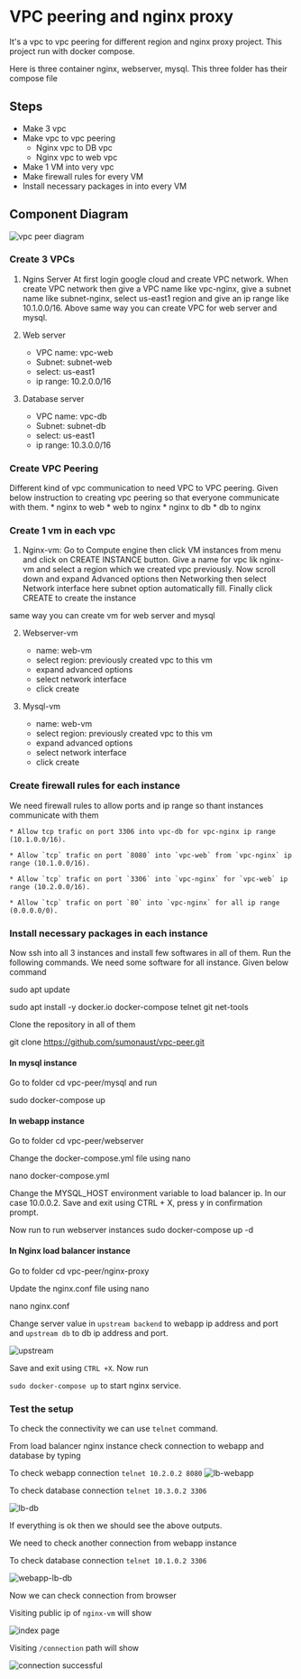 # VPC peering and nginx proxy

It's a vpc to vpc peering for different region and nginx proxy project. This project run with docker compose.

Here is three container nginx, webserver, mysql. This three folder has their compose file

## Steps 

* Make 3 vpc
* Make vpc to vpc peering
    - Nginx vpc to DB vpc
    - Nginx vpc to web vpc
* Make 1 VM into very vpc
* Make firewall rules for every VM 
* Install necessary packages in into every VM


## Component Diagram

![vpc peer diagram](assets/vpc-peer-diagram.png)


### Create 3 VPCs

1. Ngins Server At first login google cloud and create VPC network. When create VPC network then give a VPC name like vpc-nginx, give a subnet name like subnet-nginx, select us-east1 region and give an ip range like 10.1.0.0/16.
Above same way you can create VPC for web server and mysql.

2. Web server
    * VPC name: vpc-web
    * Subnet: subnet-web
    * select: us-east1
    * ip range: 10.2.0.0/16
3. Database server    
    * VPC name: vpc-db
    * Subnet: subnet-db
    * select: us-east1
    * ip range: 10.3.0.0/16


### Create VPC Peering

Different kind of vpc communication to need VPC to VPC peering. Given below instruction to creating vpc peering so that everyone communicate with them.
    * nginx to web
    * web to nginx
    * nginx to db
    * db to nginx

### Create 1 vm in each vpc

1. Nginx-vm: Go to Compute engine then click VM instances from menu and click on CREATE INSTANCE button. Give a name for vpc lik nginx-vm and select a region which we created vpc previously. Now scroll down and expand Advanced options then Networking then select Network interface here subnet option automatically fill. Finally click CREATE to create the instance

same way you can create vm for web server and mysql

2. Webserver-vm
    * name: web-vm
    * select region: previously created vpc to this vm
    * expand advanced options
    * select network interface
    * click create

3. Mysql-vm
    * name: web-vm
    * select region: previously created vpc to this vm
    * expand advanced options
    * select network interface
    * click create    

### Create firewall rules for each instance

We need firewall rules to allow ports and ip range so thant instances communicate with them

    * Allow tcp trafic on port 3306 into vpc-db for vpc-nginx ip range (10.1.0.0/16).

    * Allow `tcp` trafic on port `8080` into `vpc-web` from `vpc-nginx` ip range (10.1.0.0/16). 

    * Allow `tcp` trafic on port `3306` into `vpc-nginx` for `vpc-web` ip range (10.2.0.0/16). 

    * Allow `tcp` trafic on port `80` into `vpc-nginx` for all ip range (0.0.0.0/0). 

### Install necessary packages in each instance

Now ssh into all 3 instances and install few softwares in all of them. Run the following commands.
We need some software for all instance. Given below command

sudo apt update

sudo apt install -y docker.io docker-compose telnet git net-tools


Clone the repository in all of them

git clone https://github.com/sumonaust/vpc-peer.git


#### In mysql instance 

Go to folder cd vpc-peer/mysql and run

sudo docker-compose up


#### In webapp instance


Go to folder cd vpc-peer/webserver 

Change the docker-compose.yml file using nano

nano docker-compose.yml

Change the MYSQL_HOST environment variable to load balancer ip. In our case 10.0.0.2. Save and exit using CTRL + X, press y in confirmation prompt.

Now run to run webserver instances
sudo docker-compose up -d


#### In Nginx load balancer instance

Go to folder cd vpc-peer/nginx-proxy 

Update the nginx.conf file using nano

nano nginx.conf

Change server value in `upstream backend` to webapp ip address and port and `upstream db` to db ip address and port. 

![upstream](assets/vm-command/upstream.png)

Save and exit using `CTRL +X`. Now run

`sudo docker-compose up` to start nginx service. 

### Test the setup

To check the connectivity we can use `telnet` command.

From load balancer nginx instance check connection to webapp and database by typing

To check webapp connection `telnet 10.2.0.2 8080`
![lb-webapp](assets/vm-command/lb-webapp.png)


To check database connection `telnet 10.3.0.2 3306`

![lb-db](assets/vm-command/lb-db.png)

If everything is ok then we should see the above outputs.

We need to check another connection from webapp instance

To check database connection `telnet 10.1.0.2 3306`

![webapp-lb-db](assets/vm-command/webapp-lb-db.png)


Now we can check connection from browser 

Visiting public ip of `nginx-vm` will show 


![index page](assets/vm-command/index-page.png)

Visiting `/connection` path will show 


![connection successful](assets/vm-command/connection-successful.png)


